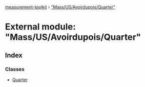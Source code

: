[measurement-toolkit](../README.md) › ["Mass/US/Avoirdupois/Quarter"](_mass_us_avoirdupois_quarter_.md)

# External module: "Mass/US/Avoirdupois/Quarter"

## Index

### Classes

* [Quarter](../classes/_mass_us_avoirdupois_quarter_.quarter.md)
